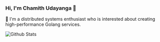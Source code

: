 ### Hi, I'm Chamith Udayanga 👋

🔭 I'm a distributed systems enthusiast who is interested about creating high-performance Golang services.

![Github Stats](https://github-readme-stats.vercel.app/api?username=udayangaac&count_private=false&show_icons=true&include_all_commits=true)

<!--
**udayangaac/udayangaac** is a ✨ _special_ ✨ repository because its `README.md` (this file) appears on your GitHub profile.

Here are some ideas to get you started:

- 🔭 I’m currently working on ...
- 🌱 I’m currently learning ...
- 👯 I’m looking to collaborate on ...
- 🤔 I’m looking for help with ...
- 💬 Ask me about ...
- 📫 How to reach me: ...
- 😄 Pronouns: ...
- ⚡ Fun fact: ...
-->
